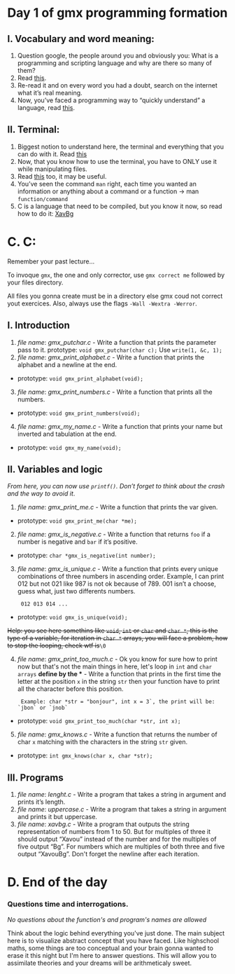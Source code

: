 # Day 1 of gmx programming formation
## I. Vocabulary and word meaning:
	
1. Question google, the people around you and obviously you: What is a programming and scripting language and why are there so many of them?
2. Read [this](https://learnxinyminutes.com/docs/c/).
3. Re-read it and on every word you had a doubt, search on the internet what it’s real meaning.
4. Now, you’ve faced a programming way to “quickly understand” a language, read [this](https://developerinsider.co/c-programming-language-cheat-sheet/).


## II. Terminal:

1. Biggest notion to understand here, the terminal and everything that you can do with it. Read [this](https://gist.github.com/poopsplat/7195274)
2. Now, that you know how to use the terminal, you have to ONLY use it while manipulating files.
3. Read [this](https://www.freecodecamp.org/news/how-you-can-be-more-productive-right-now-using-bash-29a976fb1ab4/) too, it may be useful.
4. You’ve seen the command `man` right, each time you wanted an information or anything about a command or a function -> man `function/command`
5. C is a language that need to be compiled, but you know it now, so read how to do it: [XavBg](https://www.geeksforgeeks.org/compiling-a-c-program-behind-the-scenes/)

# C. C:
	
Remember your past lecture…

To invoque `gmx`, the one and only corrector, use `gmx correct me` followed by your files directory.

All files you gonna create must be in a directory else gmx coud not correct yout exercices.
Also, always use the flags `-Wall -Wextra -Werror`.

## I. Introduction

1. *file name*: *gmx_putchar.c* - Write a function that prints the parameter pass to it.
prototype: `void gmx_putchar(char c);`
Use `write(1, &c, 1);`
2. *file name*: *gmx_print_alphabet.c* - Write a function that prints the alphabet and a newline at the end.
- prototype: `void gmx_print_alphabet(void);`
3. *file name*: *gmx_print_numbers.c* - Write a function that prints all the numbers.
- prototype: `void gmx_print_numbers(void);`
4. *file name*: *gmx_my_name.c* - Write a function that prints your name but inverted and tabulation at the end.
- prototype: `void gmx_my_name(void);`


## II. Variables and logic
	
*From here, you can now use `printf()`.
Don’t forget to think about the crash and the way to avoid it*.
1. *file name*: *gmx_print_me.c* - Write a function that prints the var given.
- prototype: `void gmx_print_me(char *me);`
2. *file name*: *gmx_is_negative.c* - Write a function that returns `foo` if a number is negative and `bar` if it’s positive.
- prototype: `char *gmx_is_negative(int number);`
3. *file name*: *gmx_is_unique.c* - Write a function that prints every unique combinations of three numbers in ascending order. Example, I can print 012 but not 021 like 987 is not ok because of 789. 001 isn’t a choose, guess what, just two differents numbers.
        
        012 013 014 ...

- prototype: `void gmx_is_unique(void);`

~~Help: you see here somethins like `void`, `int` or `char` and `char *`, this is the type of a variable, for iteration in `char *` arrays, you will face a problem, how to stop the looping, check wtf is~~`\0`

4. *file name*: *gmx_print_too_much.c* - Ok you know for sure how to print now but that's not the main things in here, let's loop in `int` and `char arrays` __define by the *__ - Write a function that prints in the first time the letter at the position `x` in the string `str` then your function have to print all the character before this position.

        Example: char *str = "bonjour", int x = 3`, the print will be: `jbon` or `jnob`

- prototype: `void gmx_print_too_much(char *str, int x);`
5. *file name*: *gmx_knows.c* - Write a function that returns the number of char `x` matching with the characters in the string `str` given.
- prototype: `int gmx_knows(char x, char *str);`

## III. Programs

1.	*file name*: *lenght.c* - Write a program that takes a string in argument and prints it’s length.
2.	*file name*: *uppercase.c* - Write a program that takes a string in argument and prints it but uppercase.
3.	*file name*: *xavbg.c* - Write a program that outputs the string representation of numbers from 1 to 50. But for multiples of three it should output “Xavou” instead of the number and for the multiples of five output “Bg”. For numbers which are multiples of both three and five output “XavouBg”. Don't forget the newline after each iteration.

# D. End of the day

### Questions time and interrogations.
*No questions about the function's and program's names are allowed*

Think about the logic behind everything you've just done. The main subject here is to visualize abstract concept that you have faced. Like highschool maths, some things are too conceptual and your brain gonna wanted to erase it this night but I'm here to answer questions.
This will allow you to assimilate theories and your dreams will be arithmeticaly sweet.
